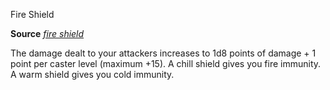 Fire Shield

**Source** [_fire shield_](/pathfinderRPG/prd/spells/fireShield.html#_fire-shield)

The damage dealt to your attackers increases to 1d8 points of damage + 1 point per caster level (maximum +15). A chill shield gives you fire immunity. A warm shield gives you cold immunity.

